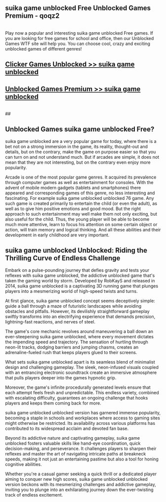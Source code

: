 ## suika game unblocked Free Unblocked Games Premium - qoqz2 <br>
<br>
Play now a popular and interesting suika game unblocked Free games. If you are looking for free games for school and office, then our Unblocked Games WTF site will help you. You can choose cool, crazy and exciting unblocked games of different genres!


##  [Clicker Games Unblocked >> suika game unblocked](http://freeplayer.one?title=suika_game_unblocked&ref=04)

##  [Unblocked Games Premium >> suika game unblocked](http://freeplayer.one?title=suika_game_unblocked&ref=04)
  <br>
  ##



## Unblocked Games suika game unblocked Free?

suika game unblocked are a very popular game for today, where there is a bet not on a strong immersion in the game, its reality, thought-out and details, but on the contrary, make the game on purpose easier so that you can turn on and not understand much. But if arcades are simple, it does not mean that they are not interesting, but on the contrary even enjoy more popularity.

Arcade is one of the most popular game genres. It acquired its prevalence through computer games as well as entertainment for consoles. With the advent of mobile modern gadgets (tablets and smartphones) there appeared and corresponding games of this genre, no less interesting and fascinating. For example suika game unblocked unblocked 76 game. Any such game is created primarily to entertain the child (or even the adult), as well as to give him positive emotions and good mood. But the right approach to such entertainment may well make them not only exciting, but also useful for the child. Thus, the young player will be able to become much more attentive, learn to focus his attention on some certain object or action, will train memory and logical thinking. And all these abilities and their development in early childhood are very important.

##  suika game unblocked Unblocked: Riding the Thrilling Curve of Endless Challenge

Embark on a pulse-pounding journey that defies gravity and tests your reflexes with suika game unblocked, the addictive unblocked game that's taken the gaming world by storm. Developed by RobKayS and released in 2014, suika game unblocked is a captivating 3D running game that plunges players into a mesmerizing world of high-speed twists and turns.

At first glance, suika game unblocked concept seems deceptively simple: guide a ball through a maze of futuristic landscapes while avoiding obstacles and pitfalls. However, its devilishly straightforward gameplay swiftly transforms into an electrifying experience that demands precision, lightning-fast reactions, and nerves of steel.

The game's core mechanic revolves around maneuvering a ball down an ever-steepening suika game unblocked, where every movement dictates the impending speed and trajectory. The sensation of hurtling through neon-lit tracks, dodging barriers and jumping chasms, creates an adrenaline-fueled rush that keeps players glued to their screens.

What sets suika game unblocked apart is its seamless blend of minimalist design and challenging gameplay. The sleek, neon-infused visuals coupled with an entrancing electronic soundtrack create an immersive atmosphere that pulls players deeper into the games hypnotic grip.

Moreover, the game's infinite procedurally generated levels ensure that each attempt feels fresh and unpredictable. This endless variety, combined with escalating difficulty, guarantees an ongoing challenge that hooks players and keeps them coming back for more.

suika game unblocked unblocked version has garnered immense popularity, becoming a staple in schools and workplaces where access to gaming sites might otherwise be restricted. Its availability across various platforms has contributed to its widespread acclaim and devoted fan base.

Beyond its addictive nature and captivating gameplay, suika game unblocked fosters valuable skills like hand-eye coordination, quick decision-making, and perseverance. It challenges players to sharpen their reflexes and master the art of navigating intricate paths at breakneck speeds, making it not just an entertaining pastime but also a tool for honing cognitive abilities.

Whether you're a casual gamer seeking a quick thrill or a dedicated player aiming to conquer new high scores, suika game unblocked unblocked version beckons with its mesmerizing challenges and addictive gameplay, inviting you to plunge into an exhilarating journey down the ever-twisting track of endless excitement.